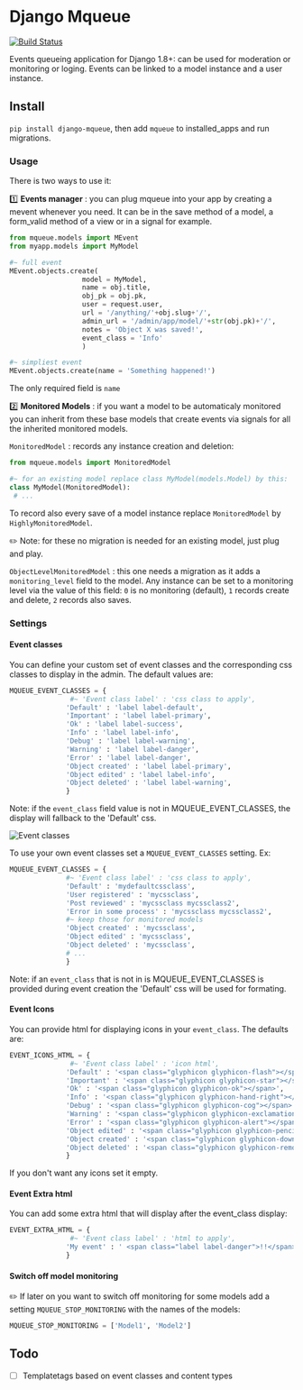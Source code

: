 # Django Mqueue

[![Build Status](https://travis-ci.org/synw/django-mqueue.svg?branch=master)](https://travis-ci.org/synw/django-mqueue)

Events queueing application for Django 1.8+: can be used for moderation or monitoring or loging.
Events can be linked to a model instance and a user instance.

## Install

`pip install django-mqueue`, then add `mqueue` to installed_apps and run migrations.

### Usage

There is two ways to use it:

:one: **Events manager** : you can plug mqueue into your app by creating a mevent whenever you need. 
It can be in the save method of a model, a form_valid method of a view or in a signal for example.

  ```python
from mqueue.models import MEvent
from myapp.models import MyModel

#~ full event
MEvent.objects.create(
					model = MyModel, 
					name = obj.title, 
					obj_pk = obj.pk, 
					user = request.user,
					url = '/anything/'+obj.slug+'/', 
					admin_url = '/admin/app/model/'+str(obj.pk)+'/', 
					notes = 'Object X was saved!', 
					event_class = 'Info'
					)

#~ simpliest event
MEvent.objects.create(name = 'Something happened!')
  ```

The only required field is `name`

:two: **Monitored Models** : if you want a model to be automaticaly monitored you can inherit from these base 
models that create events via signals for all the inherited monitored models.

`MonitoredModel` : records any instance creation and deletion:

   ```python
from mqueue.models import MonitoredModel

#~ for an existing model replace class MyModel(models.Model) by this:
class MyModel(MonitoredModel):
	# ...
  ```

To record also every save of a model instance replace `MonitoredModel` by `HighlyMonitoredModel`.  

:pencil2: Note: for these no migration is needed for an existing model, just plug and play.

`ObjectLevelMonitoredModel` : this one needs a migration as it adds a `monitoring_level` field to the model. 
Any instance can be set to a monitoring level via the value of this field: `0` is no monitoring (default), `1` records create and delete, `2` records also saves.

### Settings

#### Event classes 

You can define your custom set of event classes and the corresponding css classes to 
display in the admin. The default values are:

  ```python
MQUEUE_EVENT_CLASSES = {
                 #~ 'Event class label' : 'css class to apply',
                'Default' : 'label label-default',
                'Important' : 'label label-primary',
                'Ok' : 'label label-success',
                'Info' : 'label label-info',
                'Debug' : 'label label-warning',
                'Warning' : 'label label-danger',
                'Error' : 'label label-danger',
                'Object created' : 'label label-primary',
                'Object edited' : 'label label-info',
                'Object deleted' : 'label label-warning',
                }
  ```

Note: if the `event_class` field value is not in MQUEUE_EVENT_CLASSES, the display will fallback to the 'Default' css.
 
![Event classes](https://raw.github.com/synw/django-mqueue/master/docs/img/events_list.png)
 
To use your own event classes set a `MQUEUE_EVENT_CLASSES` setting. Ex:
  
  ```python
MQUEUE_EVENT_CLASSES = {
				#~ 'Event class label' : 'css class to apply',
				'Default' : 'mydefaultcssclass',
                'User registered' : 'mycssclass',
                'Post reviewed' : 'mycssclass mycssclass2',
                'Error in some process' : 'mycssclass mycssclass2',
                #~ keep those for monitored models
                'Object created' : 'mycssclass',
                'Object edited' : 'mycssclass',
                'Object deleted' : 'mycssclass',
                # ...
                }
  ```
  
 Note: if an `event_class` that is not in is MQUEUE_EVENT_CLASSES is provided during event creation the 'Default' css
 will be used for formating.
 
#### Event Icons
 
 You can provide html for displaying icons in your `event_class`. The defaults are:
 
  ```python
EVENT_ICONS_HTML = {
                 #~ 'Event class label' : 'icon html',
                'Default' : '<span class="glyphicon glyphicon-flash"></span>',
                'Important' : '<span class="glyphicon glyphicon-star"></span>',
                'Ok' : '<span class="glyphicon glyphicon-ok"></span>',
                'Info' : '<span class="glyphicon glyphicon-hand-right"></span>',
                'Debug' : '<span class="glyphicon glyphicon-cog"></span>',
                'Warning' : '<span class="glyphicon glyphicon-exclamation-sign"></span>',
                'Error' : '<span class="glyphicon glyphicon-alert"></span>',
                'Object edited' : '<span class="glyphicon glyphicon-pencil"></span>',
                'Object created' : '<span class="glyphicon glyphicon-download-alt"></span>',
                'Object deleted' : '<span class="glyphicon glyphicon-remove"></span>',
                }
  ``` 
  
If you don't want any icons set it empty.
 
#### Event Extra html
  
You can add some extra html that will display after the event_class display:

  ```python
EVENT_EXTRA_HTML = {
                 #~ 'Event class label' : 'html to apply',
                'My event' : ' <span class="label label-danger">!!</span>',
                } 
  ```
 
#### Switch off model monitoring
 
:pencil2: If later on you want to switch off monitoring for some models add a setting `MQUEUE_STOP_MONITORING` 
with the names of the models:
 
   ```python
MQUEUE_STOP_MONITORING = ['Model1', 'Model2']
  ```

## Todo

- [ ] Templatetags based on event classes and content types

 

